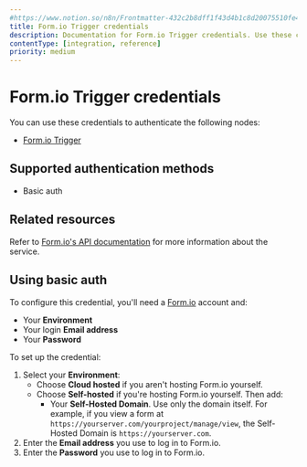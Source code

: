 ```yaml
---
#https://www.notion.so/n8n/Frontmatter-432c2b8dff1f43d4b1c8d20075510fe4
title: Form.io Trigger credentials
description: Documentation for Form.io Trigger credentials. Use these credentials to authenticate Form.io Trigger in n8n, a workflow automation platform.
contentType: [integration, reference]
priority: medium
---
```


# Form.io Trigger credentials

You can use these credentials to authenticate the following nodes:

- [Form.io Trigger](/integrations/builtin/trigger-nodes/n8n-nodes-base.formiotrigger.md)

## Supported authentication methods

- Basic auth

## Related resources

Refer to [Form.io's API documentation](https://apidocs.form.io/) for more information about the service.

## Using basic auth

To configure this credential, you'll need a [Form.io](https://www.form.io/) account and:

- Your **Environment**
- Your login **Email address**
- Your **Password**

To set up the credential:

1. Select your **Environment**: 
    - Choose **Cloud hosted** if you aren't hosting Form.io yourself.
    - Choose **Self-hosted** if you're hosting Form.io yourself. Then add:
        - Your **Self-Hosted Domain**. Use only the domain itself. For example, if you view a form at `https://yourserver.com/yourproject/manage/view`, the Self-Hosted Domain is `https://yourserver.com`.
2. Enter the **Email address** you use to log in to Form.io.
3. Enter the **Password** you use to log in to Form.io.
